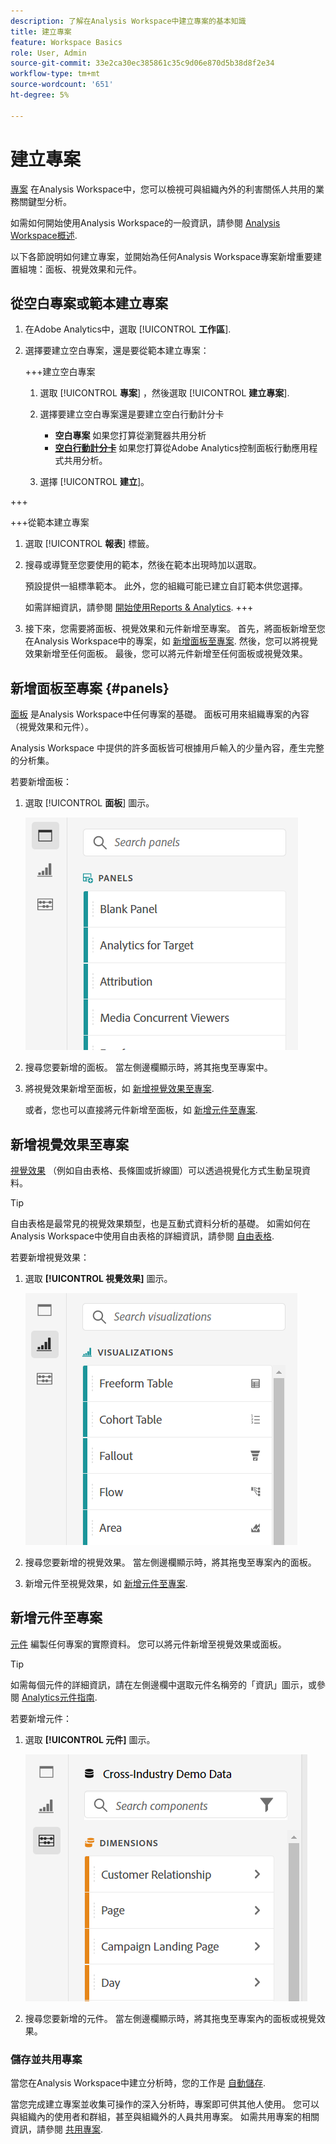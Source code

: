```yaml
---
description: 了解在Analysis Workspace中建立專案的基本知識
title: 建立專案
feature: Workspace Basics
role: User, Admin
source-git-commit: 33e2ca30ec385861c35c9d06e870d5b38d8f2e34
workflow-type: tm+mt
source-wordcount: '651'
ht-degree: 5%

---
```


# 建立專案

[專案](/help/analyze/analysis-workspace/build-workspace-project/freeform-overview.md) 在Analysis Workspace中，您可以檢視可與組織內外的利害關係人共用的業務關鍵型分析。

如需如何開始使用Analysis Workspace的一般資訊，請參閱 [Analysis Workspace概述](/help/analyze/analysis-workspace/home.md).

以下各節說明如何建立專案，並開始為任何Analysis Workspace專案新增重要建置組塊：面板、視覺效果和元件。

## 從空白專案或範本建立專案

1. 在Adobe Analytics中，選取 [!UICONTROL **工作區**].

1. 選擇要建立空白專案，還是要從範本建立專案：

   +++建立空白專案

   1. 選取 [!UICONTROL **專案**] ，然後選取 [!UICONTROL **建立專案**].

   1. 選擇要建立空白專案還是要建立空白行動計分卡

      * **空白專案** 如果您打算從瀏覽器共用分析
      * [**空白行動計分卡**](/help/analyze/mobile-app/curator.md) 如果您打算從Adobe Analytics控制面板行動應用程式共用分析。
   1. 選擇 [!UICONTROL **建立**]。

+++

   +++從範本建立專案

   1. 選取 [!UICONTROL **報表**] 標籤。

   1. 搜尋或導覽至您要使用的範本，然後在範本出現時加以選取。

      預設提供一組標準範本。 此外，您的組織可能已建立自訂範本供您選擇。

      如需詳細資訊，請參閱 [開始使用Reports &amp; Analytics](/help/analyze/reports-analytics/getting-started.md).
+++

1. 接下來，您需要將面板、視覺效果和元件新增至專案。 首先，將面板新增至您在Analysis Workspace中的專案，如 [新增面板至專案](#add-panels-to-the-project). 然後，您可以將視覺效果新增至任何面板。 最後，您可以將元件新增至任何面板或視覺效果。

## 新增面板至專案 {#panels}

[面板](https://experienceleague.adobe.com/docs/analytics/analyze/analysis-workspace/panels/panels.html) 是Analysis Workspace中任何專案的基礎。 面板可用來組織專案的內容（視覺效果和元件）。

Analysis Workspace 中提供的許多面板皆可根據用戶輸入的少量內容，產生完整的分析集。

若要新增面板：

1. 選取 [!UICONTROL **面板**] 圖示。

   ![](assets/build-panels.png)

1. 搜尋您要新增的面板。 當左側邊欄顯示時，將其拖曳至專案中。

1. 將視覺效果新增至面板，如 [新增視覺效果至專案](#add-visualizations-to-the-project).

   或者，您也可以直接將元件新增至面板，如 [新增元件至專案](#add-components-to-the-project).

## 新增視覺效果至專案

[視覺效果](https://experienceleague.adobe.com/docs/analytics/analyze/analysis-workspace/visualizations/freeform-analysis-visualizations.html) （例如自由表格、長條圖或折線圖）可以透過視覺化方式生動呈現資料。

>[!TIP]
>
>自由表格是最常見的視覺效果類型，也是互動式資料分析的基礎。 如需如何在Analysis Workspace中使用自由表格的詳細資訊，請參閱 [自由表格](/help/analyze/analysis-workspace/visualizations/freeform-table/freeform-table.md).

若要新增視覺效果：

1. 選取 **[!UICONTROL 視覺效果]** 圖示。

   ![](assets/build-visualizations.png)

1. 搜尋您要新增的視覺效果。 當左側邊欄顯示時，將其拖曳至專案內的面板。

1. 新增元件至視覺效果，如 [新增元件至專案](#add-components-to-the-project).

## 新增元件至專案

[元件](/help/analyze/analysis-workspace/components/analysis-workspace-components.md) 編製任何專案的實際資料。 您可以將元件新增至視覺效果或面板。

>[!TIP]
>
>如需每個元件的詳細資訊，請在左側邊欄中選取元件名稱旁的「資訊」圖示，或參閱 [Analytics元件指南](/help/components/home.md).

若要新增元件：

1. 選取 **[!UICONTROL 元件]** 圖示。

   ![](assets/build-components.png)

1. 搜尋您要新增的元件。 當左側邊欄顯示時，將其拖曳至專案內的面板或視覺效果。

### 儲存並共用專案

當您在Analysis Workspace中建立分析時，您的工作是 [自動儲存](/help/analyze/analysis-workspace/build-workspace-project/save-projects.md).

當您完成建立專案並收集可操作的深入分析時，專案即可供其他人使用。 您可以與組織內的使用者和群組，甚至與組織外的人員共用專案。 如需共用專案的相關資訊，請參閱 [共用專案](/help/analyze/analysis-workspace/curate-share/share-projects.md).

